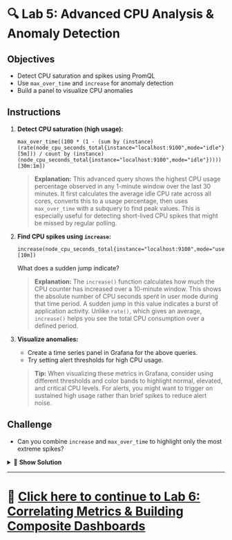 # 🔍 Lab 5: Advanced CPU Analysis & Anomaly Detection

## Objectives
- Detect CPU saturation and spikes using PromQL
- Use `max_over_time` and `increase` for anomaly detection
- Build a panel to visualize CPU anomalies

## Instructions
1. **Detect CPU saturation (high usage):**
   ```
   max_over_time((100 * (1 - (sum by (instance) (rate(node_cpu_seconds_total{instance="localhost:9100",mode="idle"}[5m])) / count by (instance) (node_cpu_seconds_total{instance="localhost:9100",mode="idle"}))))[30m:1m])
   ```
   
   > **Explanation:** This advanced query shows the highest CPU usage percentage observed in any 1-minute window over the last 30 minutes. It first calculates the average idle CPU rate across all cores, converts this to a usage percentage, then uses `max_over_time` with a subquery to find peak values. This is especially useful for detecting short-lived CPU spikes that might be missed by regular polling.
2. **Find CPU spikes using `increase`:**
   ```
   increase(node_cpu_seconds_total{instance="localhost:9100",mode="user"}[10m])
   ```
   What does a sudden jump indicate?
   
   > **Explanation:** The `increase()` function calculates how much the CPU counter has increased over a 10-minute window. This shows the absolute number of CPU seconds spent in user mode during that time period. A sudden jump in this value indicates a burst of application activity. Unlike `rate()`, which gives an average, `increase()` helps you see the total CPU consumption over a defined period.
3. **Visualize anomalies:**
   - Create a time series panel in Grafana for the above queries.
   - Try setting alert thresholds for high CPU usage.
   
   > **Tip:** When visualizing these metrics in Grafana, consider using different thresholds and color bands to highlight normal, elevated, and critical CPU levels. For alerts, you might want to trigger on sustained high usage rather than brief spikes to reduce alert noise.

## Challenge
- Can you combine `increase` and `max_over_time` to highlight only the most extreme spikes?

<details>
<summary>🔬 <b>Show Solution</b></summary>

To combine `increase` and `max_over_time` to highlight extreme CPU spikes, follow these steps:

1. **Create a query to find the maximum increase in user-mode CPU time in short intervals:**
   ```
   max_over_time(increase(node_cpu_seconds_total{instance="localhost:9100",mode="user"}[1m])[30m:1m])
   ```
   
   This query:
   - Uses `increase` to measure the growth in user CPU time over 1-minute windows
   - Uses `max_over_time` with a subquery `[30m:1m]` to find the highest 1-minute increase within a 30-minute period
   - Effectively identifies the most intense 1-minute CPU burst in the last half hour

2. **For a percentage-based anomaly detection, try this more advanced query:**
   ```
   max_over_time(
     (increase(node_cpu_seconds_total{instance="localhost:9100",mode="user"}[1m]) 
     / 
     scalar(count(node_cpu_seconds_total{instance="localhost:9100",cpu="0"})))
   [30m:1m]) * 100
   ```
   
   This query:
   - Normalizes the increase by dividing by the number of CPU cores
   - Multiplies by 100 to express as a percentage
   - Shows the highest percentage of CPU capacity used in any 1-minute period

These queries are particularly useful for identifying short-lived but intensive CPU bursts that might indicate application issues or attacks, even if they don't appear significant on regular 5-minute rate calculations.

</details>

---

# 🌟 [Click here to continue to Lab 6: Correlating Metrics & Building Composite Dashboards](../Advanced/Lab6_Correlating_Metrics.md)
